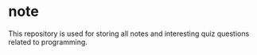 # note
This repository is used for storing all notes and interesting quiz questions related to programming.
